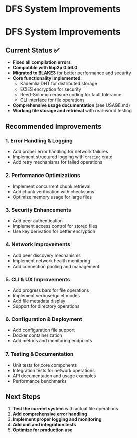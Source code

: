 # DFS System Improvements

# DFS System Improvements

## Current Status ✅
- **Fixed all compilation errors** 
- **Compatible with libp2p 0.56.0**
- **Migrated to BLAKE3** for better performance and security
- **Core functionality implemented**:
  - Kademlia DHT for distributed storage
  - ECIES encryption for security
  - Reed-Solomon erasure coding for fault tolerance
  - CLI interface for file operations
- **Comprehensive usage documentation** (see USAGE.md)
- **Working file storage and retrieval** with real-world testing

## Recommended Improvements

### 1. **Error Handling & Logging**
- Add proper error handling for network failures
- Implement structured logging with `tracing` crate
- Add retry mechanisms for failed operations

### 2. **Performance Optimizations**
- Implement concurrent chunk retrieval
- Add chunk verification with checksums
- Optimize memory usage for large files

### 3. **Security Enhancements**
- Add peer authentication
- Implement access control for stored files
- Use key derivation for better encryption

### 4. **Network Improvements**
- Add peer discovery mechanisms
- Implement network health monitoring
- Add connection pooling and management

### 5. **CLI & UX Improvements**
- Add progress bars for file operations
- Implement verbose/quiet modes
- Add file metadata display
- Support for directory operations

### 6. **Configuration & Deployment**
- Add configuration file support
- Docker containerization
- Add metrics and monitoring endpoints

### 7. **Testing & Documentation**
- Unit tests for core components
- Integration tests for network operations
- API documentation and usage examples
- Performance benchmarks

## Next Steps

1. **Test the current system** with actual file operations
2. **Add comprehensive error handling**
3. **Implement proper logging and monitoring**
4. **Add unit and integration tests**
5. **Optimize for production use**
